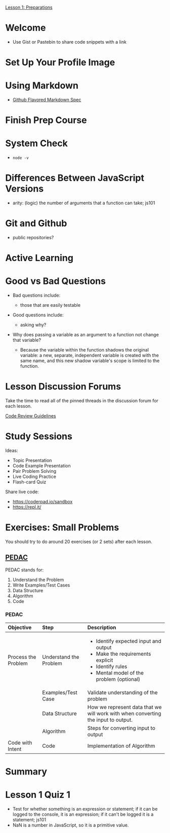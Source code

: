 [Lesson 1: Preparations](https://launchschool.com/lessons/c5707865/assignments)

# Welcome
- Use Gist or Pastebin to share code snippets with a link

# Set Up Your Profile Image

# Using Markdown
- [Github Flavored Markdown Spec](https://github.github.com/gfm/)

# Finish Prep Course

# System Check
- `node -v`

# Differences Between JavaScript Versions
- arity: (logic) the number of arguments that a function can take; js101

# Git and Github
- public repositories?

# Active Learning

# Good vs Bad Questions
- Bad questions include:
  - those that are easily testable
- Good questions include:
  - asking why?

- Why does passing a variable as an argument to a function not change that variable?
  - Because the variable within the function shadows the original variable: a new, separate, independent variable is created with the same name, and this new shadow variable's scope is limited to the function.

# Lesson Discussion Forums
Take the time to read all of the pinned threads in the discussion forum for each lesson.

[Code Review Guidelines](https://launchschool.com/gists/8bbb0e2a)

# Study Sessions
Ideas:
- Topic Presentation
- Code Example Presentation
- Pair Problem Solving
- Live Coding Practice
- Flash-card Quiz

Share live code:
- https://coderpad.io/sandbox
- https://repl.it/

# Exercises: Small Problems
You should try to do around 20 exercises (or 2 sets) after each lesson.

## [PEDAC](https://medium.com/launch-school/solving-coding-problems-with-pedac-29141331f93f)

PEDAC stands for:
  1. Understand the Problem
  2. Write Examples/Test Cases
  3. Data Structure
  4. Algorithm
  5. Code

### PEDAC
| Objective | Step | Description|
| :--- | :---  | :-----      |
| Process the Problem | Understand the Problem | <ul><li>Identify expected input and output</li><li>Make the requirements explicit</li><li>Identify rules</li><li>Mental model of the problem (optional)</li></ul> |
| | Examples/Test Case | Validate understanding of the problem |
| | Data Structure | How we represent data that we will work with when converting the input to output. |
| | Algorithm | Steps for converting input to output |
| Code with Intent | Code | Implementation of Algorithm |

# Summary

# Lesson 1 Quiz 1
- Test for whether something is an expression or statement; if it can be logged to the console, it is an expression; if it can't be logged it is a statement; js101
- NaN is a number in JavaScript, so it is a primitive value.